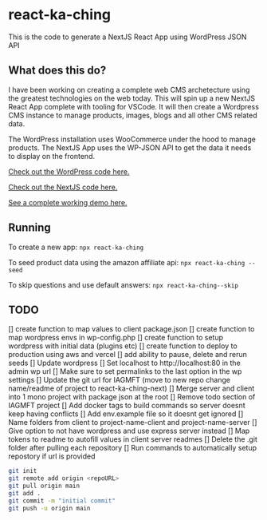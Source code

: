 # react-ka-ching
This is the code to generate a NextJS React App using WordPress JSON API

## What does this do?
I have been working on creating a complete web CMS archetecture using the greatest technologies on the web today. This will spin up a new NextJS React App complete with tooling for VSCode. It will then create a Wordpress CMS instance to manage products, images, blogs and all other CMS related data.

The WordPress installation uses WooCommerce under the hood to manage products. The NextJS App uses the WP-JSON API to get the data it needs to display on the frontend.


[Check out the WordPress code here.](https://github.com/by-rojo/react-ka-ching-wp)


[Check out the NextJS code here.](https://github.com/by-rojo/iagnmft-nodejs)


[See a complete working demo here.](https://iagnmft-nodejs.vercel.app/)


## Running

To create a new app:
`npx react-ka-ching`

To seed product data using the amazon affiliate api:
`npx react-ka-ching --seed`

To skip questions and use default answers:
`npx react-ka-ching--skip`

## TODO

[] create function to map values to client package.json
[] create function to map wordpress envs in wp-config.php
[] create function to setup wordpress with initial data (plugins etc)
[] create function to deploy to production using aws and vercel
[] add ability to pause, delete and rerun seeds
[] Update wordpress
[] Set localhost to http://localhost:80 in the admin wp url 
[] Make sure to set permalinks to the last option in the wp settings
[] Update the git url for IAGMFT (move to new repo change name/readme of project to react-ka-ching-next)
[] Merge server and client into 1 mono project with package json at the root
[] Remove todo section of IAGMFT project
[] Add docker tags to build commands so server doesnt keep having conflicts
[] Add env.example file so it doesnt get ignored
[] Name folders from client to project-name-client and project-name-server
[] Give option to not have wordpress and use express server instead
[] Map tokens to readme to autofill values in client server readmes
[] Delete the .git folder after pulling each repository
[] Run commands to automatically setup repostory if url is provided
```bash
git init
git remote add origin <repoURL>
git pull origin main
git add .
git commit -m "initial commit"
git push -u origin main
```